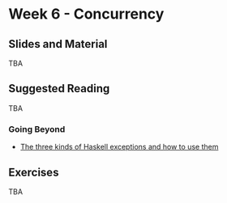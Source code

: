 # Week 6 - Concurrency

## Slides and Material

TBA

## Suggested Reading

TBA

### Going Beyond

* [The three kinds of Haskell exceptions and how to use
  them](https://www.tweag.io/blog/2020-04-16-exceptions-in-haskell/)

## Exercises

TBA
